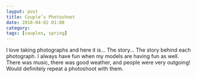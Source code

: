 ```yaml
---
layput: post
title: Couple’s Photoshoot
date: 2018-04-02 01:00
category: 
tags: [couples, spring]
---
```


I love taking photographs and here it is... The story... The story behind each photograph. I always have fun when my models are having fun as well. There was music, there was good weather, and people were very outgoing! Would definitely repeat a photoshoot with them.